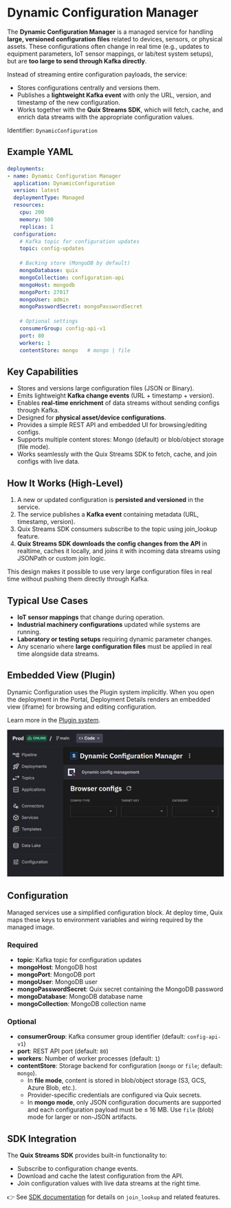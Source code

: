 # Dynamic Configuration Manager

The **Dynamic Configuration Manager** is a managed service for handling
**large, versioned configuration files** related to devices, sensors, or
physical assets.
These configurations often change in real time (e.g., updates to
equipment parameters, IoT sensor mappings, or lab/test system setups),
but are **too large to send through Kafka directly**.

Instead of streaming entire configuration payloads, the service:

- Stores configurations centrally and versions them.
- Publishes a **lightweight Kafka event** with only the URL, version,
and timestamp of the new configuration.
- Works together with the **Quix Streams SDK**, which will
fetch, cache, and enrich data streams with the appropriate configuration
values.

Identifier: `DynamicConfiguration`

## Example YAML

``` yaml
deployments:
- name: Dynamic Configuration Manager
  application: DynamicConfiguration
  version: latest
  deploymentType: Managed
  resources:
    cpu: 200
    memory: 500
    replicas: 1
  configuration:
    # Kafka topic for configuration updates
    topic: config-updates

    # Backing store (MongoDB by default)
    mongoDatabase: quix
    mongoCollection: configuration-api
    mongoHost: mongodb
    mongoPort: 27017
    mongoUser: admin
    mongoPasswordSecret: mongoPasswordSecret

    # Optional settings
    consumerGroup: config-api-v1
    port: 80
    workers: 1
    contentStore: mongo   # mongo | file
```

## Key Capabilities

- Stores and versions large configuration files (JSON or Binary).
- Emits lightweight **Kafka change events** (URL + timestamp +
  version).
- Enables **real-time enrichment** of data streams without sending
  configs through Kafka.
- Designed for **physical asset/device configurations**.
- Provides a simple REST API and embedded UI for browsing/editing
  configs.
- Supports multiple content stores: Mongo (default) or blob/object
  storage (file mode).
- Works seamlessly with the Quix Streams SDK to fetch, cache, and join configs with live data.

## How It Works (High-Level)

1. A new or updated configuration is **persisted and versioned** in the
   service.
2. The service publishes a **Kafka event** containing metadata (URL,
   timestamp, version).
3. Quix Streams SDK consumers subscribe to the topic using join_lookup feature.
4. **Quix Streams SDK downloads the config changes from the API** in realtime, caches it locally, and joins it with incoming data streams using JSONPath or custom join logic.

This design makes it possible to use very large configuration files in
real time without pushing them directly through Kafka.

## Typical Use Cases

- **IoT sensor mappings** that change during operation.
- **Industrial machinery configurations** updated while systems are
  running.
- **Laboratory or testing setups** requiring dynamic parameter
  changes.
- Any scenario where **large configuration files** must be applied in
    real time alongside data streams.

## Embedded View (Plugin)

Dynamic Configuration uses the Plugin system implicitly.
When you open the deployment in the Portal, Deployment Details renders
an embedded view (iframe) for browsing and editing configuration.

Learn more in the [Plugin system](./plugin.md).

![Embedded View](images/dynamic-configuration-embedded-view.png)

## Configuration

Managed services use a simplified configuration block.
At deploy time, Quix maps these keys to environment variables and wiring
required by the managed image.

### Required

- **topic**: Kafka topic for configuration updates
- **mongoHost**: MongoDB host
- **mongoPort**: MongoDB port
- **mongoUser**: MongoDB user
- **mongoPasswordSecret**: Quix secret containing the MongoDB
 password
- **mongoDatabase**: MongoDB database name
- **mongoCollection**: MongoDB collection name

### Optional

- **consumerGroup**: Kafka consumer group identifier (default:
  `config-api-v1`)
- **port**: REST API port (default: `80`)
- **workers**: Number of worker processes (default: `1`)
- **contentStore**: Storage backend for configuration (`mongo` or
  `file`; default: `mongo`).
  - In **file mode**, content is stored in blob/object storage (S3,
      GCS, Azure Blob, etc.).
  - Provider-specific credentials are configured via Quix secrets.
  - In **mongo mode**, only JSON configuration documents are supported and each configuration payload must be ≤ 16 MB. Use `file` (blob) mode for larger or non-JSON artifacts.

## SDK Integration

The **Quix Streams SDK** provides built-in functionality to:

- Subscribe to configuration change events.
- Download and cache the latest configuration from the API.
- Join configuration values with live data streams at the right time.

👉 See [SDK
documentation](../../quix-streams/api-reference/dataframe.html#streamingdataframejoin_lookup)
for details on `join_lookup` and related features.
